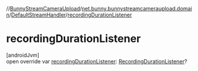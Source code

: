 //[BunnyStreamCameraUpload](../../../index.md)/[net.bunny.bunnystreamcameraupload.domain](../index.md)/[DefaultStreamHandler](index.md)/[recordingDurationListener](recording-duration-listener.md)

# recordingDurationListener

[androidJvm]\
open override var [recordingDurationListener](recording-duration-listener.md): [RecordingDurationListener](../../net.bunny.bunnystreamcameraupload/-recording-duration-listener/index.md)?